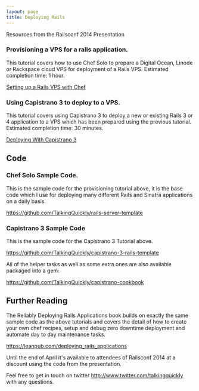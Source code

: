 ```yaml
---
layout: page
title: Deploying Rails
---
```


Resources from the Railsconf 2014 Presentation

### Provisioning a VPS for a rails application. 

This tutorial covers how to use Chef Solo to prepare a Digital Ocean, Linode or Rackspace cloud VPS for deployment of a Rails VPS. Estimated completion time: 1 hour.

[Setting up a Rails VPS with Chef](/2013/09/using-chef-to-provision-a-rails-and-postgres-server/)

### Using Capistrano 3 to deploy to a VPS. 

This tutorial covers using Capistrano 3 to deploy a new or existing Rails 3 or 4 application to a VPS which has been prepared using the previous tutorial. Estimated completion time: 30 minutes.

[Deploying With Capistrano 3](/2014/01/deploying-rails-apps-to-a-vps-with-capistrano-v3/)

## Code

### Chef Solo Sample Code.

This is the sample code for the provisioning tutorial above, it is the base code which I use for deploying many different Rails and Sinatra applications on a daily basis.

<https://github.com/TalkingQuickly/rails-server-template>

### Capistrano 3 Sample Code

This is the sample code for the Capistrano 3 Tutorial above.

<https://github.com/TalkingQuickly/capistrano-3-rails-template>

All of the helper tasks as well as some extra ones are also available packaged into a gem:

<https://github.com/TalkingQuickly/capistrano-cookbook>

## Further Reading

The Reliably Deploying Rails Applications book builds on exactly the same sample code as the above tutorials and covers the detail of how to create your own chef recipes, setup and debug zero downtime deployment and automate day to day maintenance tasks.

<https://leanpub.com/deploying_rails_applications>

Until the end of April it's available to attendees of Railsconf 2014 at a discount using the code from the presentation.

Feel free to get in touch on twitter <http://www.twitter.com/talkingquickly> with any questions.